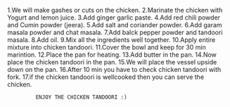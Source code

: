 1.We will make gashes or cuts on the chicken.
2.Marinate the chicken with Yogurt and lemon juice. 
3.Add ginger garlic paste.
4.Add red chili powder and Cumin powder (jeera).
5.Add salt and coriander powder.
6.Add garam masala powder and chat masala.
7.Add balck pepper powder and tandoori masala.
8.Add oil.
9.Mix all the ingredients well together.
10.Apply entire mixture into chicken tandoori.
11.Cover the bowl and keep for 30 min marintion.
12.Place the pan for heating.
13.Add butter in the pan.
14.Now place the chicken tandoori in the pan.
15.We will place the vessel upside down on the pan.
16.After 10 min you have to check chicken tandoori with fork.
17.if the chicken tandoori is wellcooked then you can serve the chicken.

             ENJOY THE CHICKEN TANDOORI :)